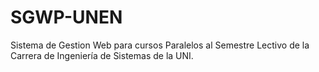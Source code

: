 # SGWP-UNEN
Sistema de Gestion Web para cursos Paralelos al Semestre Lectivo de la Carrera de Ingeniería de Sistemas de la UNI.
